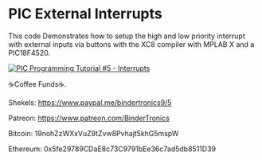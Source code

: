 # **PIC External Interrupts**

This code Demonstrates how to setup the high and low priority interrupt with external inputs via buttons with the XC8 compiler with MPLAB X and a PIC18F4520.

[![PIC Programming Tutorial #5 - Interrupts](https://img.youtube.com/vi/MiPxVmj_nHI/0.jpg)](https://www.youtube.com/watch?v=MiPxVmj_nHI "PIC Programming Tutorial #5 - Interrupts")

☕Coffee Funds☕.

Shekels: 
https://www.paypal.me/bindertronics9/5

Patreon:
https://www.patreon.com/BinderTronics

Bitcoin: 
19nohZzWXxVuZ9tZvw8Pvhajt5khG5mspW

Ethereum: 
0x5fe29789CDaE8c73C9791bEe36c7ad5db8511D39